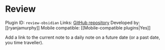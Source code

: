 # Review

Plugin ID: `review-obsidian`
Links: [GitHub repository](https://github.com/ryanjamurphy/review-obsidian)
Developed by: [[ryanjamurphy]]
Mobile compatible: [[Mobile-compatible plugins|Yes]]

Add a link to the current note to a daily note on a future date (or a past date, you time traveller).
